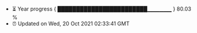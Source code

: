 - ⏳ Year progress { ████████████████████████▁▁▁▁▁▁ } 80.03 %
- ⏰ Updated on Wed, 20 Oct 2021 02:33:41 GMT

